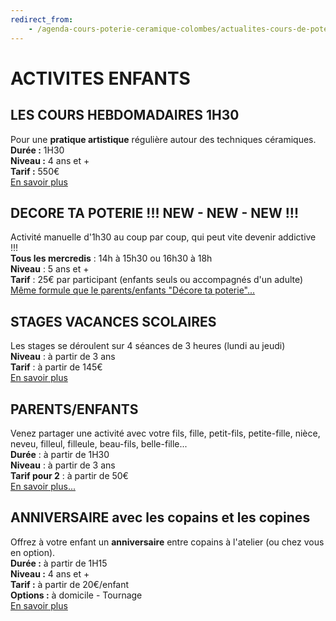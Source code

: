 ```yaml
---
redirect_from:
    - /agenda-cours-poterie-ceramique-colombes/actualites-cours-de-poterie-ceramique-colombes/stages-ados-enfants/
---
```

# ACTIVITES ENFANTS  

## LES COURS HEBDOMADAIRES 1H30
Pour une **pratique artistique** régulière autour des techniques céramiques.  
**Durée :** 1H30  
**Niveau :** 4 ans et +  
**Tarif :** 550€  
[En savoir plus](cours_enfants)  


## DECORE TA POTERIE **!!! NEW - NEW - NEW !!!**  
Activité manuelle d'1h30 au coup par coup, qui peut vite devenir addictive !!!  
**Tous les mercredis** : 14h à 15h30 ou 16h30 à 18h  
**Niveau** : 5 ans et +  
**Tarif** : 25€ par participant (enfants seuls ou accompagnés d'un adulte)  
[Même formule que le parents/enfants "Décore ta poterie"...](parent_enfant) 


## STAGES VACANCES SCOLAIRES
Les stages se déroulent sur 4 séances de 3 heures (lundi au jeudi)  
**Niveau** : à partir de 3 ans  
**Tarif** : à partir de 145€  
[En savoir plus](stages_enfants)  

## PARENTS/ENFANTS  
Venez partager une activité avec votre fils, fille, petit-fils, petite-fille, nièce, neveu, filleul, filleule, beau-fils, belle-fille...  
**Durée** : à partir de 1H30  
**Niveau** : à partir de 3 ans   
**Tarif pour 2** : à partir de 50€  
[En savoir plus...](parent_enfant)  

## ANNIVERSAIRE avec les copains et les copines
Offrez à votre enfant un **anniversaire** entre copains à l'atelier (ou chez vous en option).  
**Durée :** à partir de 1H15   
**Niveau :** 4 ans et +  
**Tarif :** à partir de 20€/enfant  
**Options :** à domicile - Tournage  
[En savoir plus](anniversaire_enfants)


